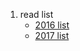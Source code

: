 

1. read list
   * [2016 list](/src/main/list/2016.read.list.md)
   * [2017 list](/src/main/list/2017.read.list.md)
